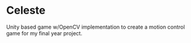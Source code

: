 # Celeste
Unity based game  w/OpenCV implementation to create a motion control game for my final year project.
